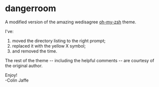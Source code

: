 # dangerroom

A modified version of the amazing wedisagree [oh-my-zsh](https://github.com/robbyrussell/oh-my-zsh) theme.

I've:

1. moved the directory listing to the right prompt;
2. replaced it with the yellow X symbol;
3. and removed the time.

The rest of the theme -- including the helpful comments --
are courtesy of the original author.

Enjoy!  
-Colin Jaffe